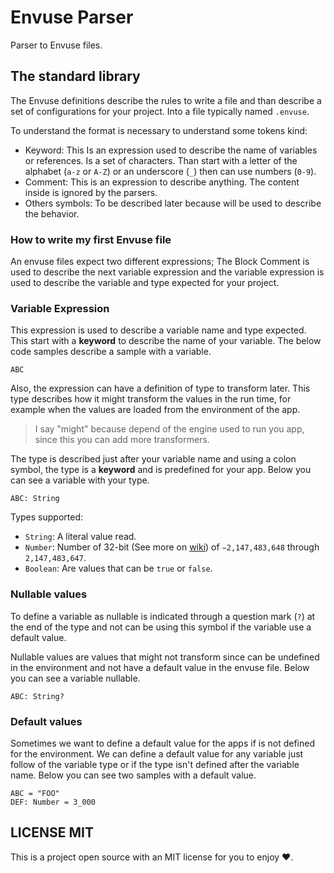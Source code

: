 # Envuse Parser

Parser to Envuse files.

## The standard library

The Envuse definitions describe the rules to write a file and than describe a set of configurations for your project. Into a file typically named `.envuse`.

To understand the format is necessary to understand some tokens kind:

- Keyword: This Is an expression used to describe the name of variables or references. Is a set of characters. Than start with a letter of the alphabet (`a-z` or `A-Z`) or an underscore (`_`) then can use numbers (`0-9`).
- Comment: This is an expression to describe anything. The content inside is ignored by the parsers.
- Others symbols: To be described later because will be used to describe the behavior.


### How to write my first Envuse file

An envuse files expect two different expressions; The Block Comment is used to describe the next variable expression and the variable expression is used to describe the variable and type expected for your project.

### Variable Expression

This expression is used to describe a variable name and type expected. This start with a **keyword** to describe the name of your variable. The below code samples describe a sample with a variable.

```envuse
ABC
```

Also, the expression can have a definition of type to transform later. This type describes how it might transform the values in the run time, for example when the values are loaded from the environment of the app.

> I say "might" because depend of the engine used to run you app, since this you can add more transformers.

The type is described just after your variable name and using a colon symbol, the type is a **keyword** and is predefined for your app. Below you can see a variable with your type.

```envuse
ABC: String
```

Types supported:

- `String`: A literal value read.
- `Number`: Number of 32-bit (See more on [wiki](https://en.wikipedia.org/wiki/32-bit_computing)) of `−2,147,483,648` through `2,147,483,647`.
- `Boolean`: Are values that can be `true` or `false`.

### Nullable values

To define a variable as nullable is indicated through a question mark (`?`) at the end of the type and not can be using this symbol if the variable use a default value. 

Nullable values are values that might not transform since can be undefined in the environment and not have a default value in the envuse file. Below you can see a variable nullable.

```envuse
ABC: String?
```

### Default values

Sometimes we want to define a default value for the apps if is not defined for the environment. We can define a default value for any variable just follow of the variable type or if the type isn't defined after the variable name. Below you can see two samples with a default value.

```envuse
ABC = "FOO"
DEF: Number = 3_000
```


## LICENSE MIT

This is a project open source with an MIT license for you to enjoy ❤️.
